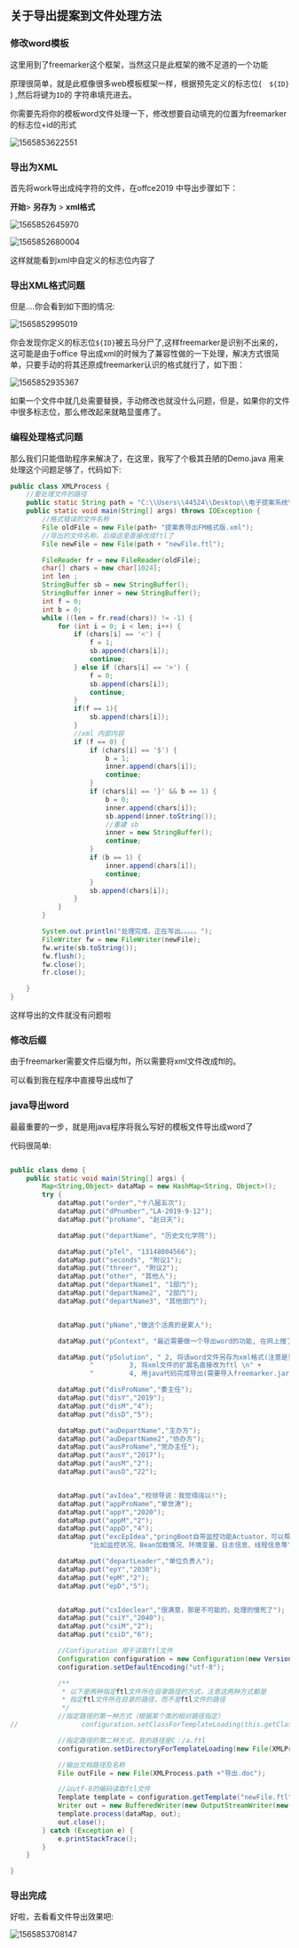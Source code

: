 ## 关于导出提案到文件处理方法

### 修改word模板

这里用到了freemarker这个框架，当然这只是此框架的微不足道的一个功能

原理很简单，就是此框像很多web模板框架一样，根据预先定义的标志位(`   ${ID}  `) ,然后将键为`ID`的 字符串填充进去。

你需要先将你的模板word文件处理一下，修改想要自动填充的位置为freemarker的标志位+id的形式

![1565853622551](img_record/1565853622551.png)

### 导出为XML

首先将work导出成纯字符的文件，在offce2019 中导出步骤如下：

**开始**> **另存为** > **xml格式**

![1565852645970](img_record/1565852645970.png) 

![1565852680004](img_record/1565852680004.png)



这样就能看到xml中自定义的标志位内容了

### 导出XML格式问题

但是....你会看到如下图的情况:

![1565852995019](img_record/1565852995019.png)

你会发现你定义的标志位`${ID}`被五马分尸了,这样freemarker是识别不出来的，这可能是由于office 导出成xml的时候为了兼容性做的一下处理，解决方式很简单，只要手动的将其还原成freemarker认识的格式就行了，如下图：

![1565852935367](img_record/1565852935367.png)

如果一个文件中就几处需要替换，手动修改也就没什么问题，但是，如果你的文件中很多标志位，那么修改起来就略显蛋疼了。

### 编程处理格式问题

那么我们只能借助程序来解决了，在这里，我写了个极其丑陋的Demo.java 用来处理这个问题足够了，代码如下:

```java
public class XMLProcess {
    //要处理文件的路径
    public static String path = "C:\\Users\\44524\\Desktop\\电子提案系统\\电子提案系统文档材料\\word\\";
    public static void main(String[] args) throws IOException {
        //格式错误的文件名称
        File oldFile = new File(path+ "提案表导出FM格式版.xml");
        //导出的文件名称，后缀这里直接改成ftl了
        File newFile = new File(path + "newFile.ftl");

        FileReader fr = new FileReader(oldFile);
        char[] chars = new char[1024];
        int len ;
        StringBuffer sb = new StringBuffer();
        StringBuffer inner = new StringBuffer();
        int f = 0;
        int b = 0;
        while ((len = fr.read(chars)) != -1) {
            for (int i = 0; i < len; i++) {
                if (chars[i] == '<') {
                    f = 1;
                    sb.append(chars[i]);
                    continue;
                } else if (chars[i] == '>') {
                    f = 0;
                    sb.append(chars[i]);
                    continue;
                }
                if(f == 1){
                    sb.append(chars[i]);
                }
                //xml 内部内容
                if (f == 0) {
                    if (chars[i] == '$') {
                        b = 1;
                        inner.append(chars[i]);
                        continue;
                    }
                    if (chars[i] == '}' && b == 1) {
                        b = 0;
                        inner.append(chars[i]);
                        sb.append(inner.toString());
                        //重建 sb
                        inner = new StringBuffer();
                        continue;
                    }
                    if (b == 1) {
                        inner.append(chars[i]);
                        continue;
                    }
                    sb.append(chars[i]);
                }
            }
        }

        System.out.println("处理完成，正在写出。。。。。");
        FileWriter fw = new FileWriter(newFile);
        fw.write(sb.toString());
        fw.flush();
        fw.close();
        fr.close();

    }
}
```

这样导出的文件就没有问题啦  

### 修改后缀

由于freemarker需要文件后缀为ftl，所以需要将xml文件改成ftl的。

可以看到我在程序中直接导出成ftl了

### java导出word

最最重要的一步，就是用java程序将我么写好的模板文件导出成word了

代码很简单:

```java

public class demo {
    public static void main(String[] args) {
        Map<String,Object> dataMap = new HashMap<String, Object>();
        try {
            dataMap.put("order","十八届五次");
            dataMap.put("dPnumber","LA-2019-9-12");
            dataMap.put("proName", "赵日天");

            dataMap.put("departName", "历史文化学院");

            dataMap.put("pTel", "13148004566");
            dataMap.put("seconds", "附议1");
            dataMap.put("threer", "附议2");
            dataMap.put("other", "其他人");
            dataMap.put("departName1", "1部门");
            dataMap.put("departName2", "2部门");
            dataMap.put("departName3", "其他部门");


            dataMap.put("pName","做这个活真的是累人");

            dataMap.put("pContext", "最近需要做一个导出word的功能, 在网上搜了下, 有用POI,JXL,iText等jar生成一个word文件然后将数据写到该文件中,API非常繁琐而且拼出来的样式也不美观,于是选择了另一种方式----feemarker基于word模板的导出方式, 这种方式非常简单而且导出的样式美观, 其原理就是先做一个word模板, 该模板中变量数据用${xxx}这种方式填写, 然后再导出时只需读取模板然后用相应的数据替换其中的${xxx}即可");

            dataMap.put("pSolution", " 2, 将该word文件另存为xml格式(注意是另存为,不是直接改扩展名) \n" +
                    "         3, 将xml文件的扩展名直接改为ftl \n" +
                    "         4, 用java代码完成导出(需要导入freemarker.jar) ");

            dataMap.put("disProName","委主任");
            dataMap.put("disY","2019");
            dataMap.put("disM","4");
            dataMap.put("disD","5");

            dataMap.put("auDepartName","主办方");
            dataMap.put("auDepartName2","协办方");
            dataMap.put("ausProName","党办主任");
            dataMap.put("ausY","2017");
            dataMap.put("ausM","2");
            dataMap.put("ausD","22");


            dataMap.put("avIdea","校领导说：我觉得阔以!");
            dataMap.put("appProName","单世涛");
            dataMap.put("appY","2020");
            dataMap.put("appM","2");
            dataMap.put("appD","4");
            dataMap.put("excEpIdea","pringBoot自带监控功能Actuator，可以帮助实现对程序内部运行情况监控，" +
                    "比如监控状况、Bean加载情况、环境变量、日志信息、线程信息等");

            dataMap.put("departLeader","单位负责人");
            dataMap.put("epY","2030");
            dataMap.put("epM","2");
            dataMap.put("epD","5");


            dataMap.put("csIdeclear","很满意，那是不可能的，处理的慢死了");
            dataMap.put("csiY","2040");
            dataMap.put("csiM","2");
            dataMap.put("csiD","6");

            //Configuration 用于读取ftl文件
            Configuration configuration = new Configuration(new Version("2.3.23"));
            configuration.setDefaultEncoding("utf-8");

            /**
             * 以下是两种指定ftl文件所在目录路径的方式，注意这两种方式都是
             * 指定ftl文件所在目录的路径，而不是ftl文件的路径
             */
            //指定路径的第一种方式（根据某个类的相对路径指定）
//                configuration.setClassForTemplateLoading(this.getClass(), "");

            //指定路径的第二种方式，我的路径是C：/a.ftl
            configuration.setDirectoryForTemplateLoading(new File(XMLProcess.path));

            //输出文档路径及名称
            File outFile = new File(XMLProcess.path +"导出.doc");

            //以utf-8的编码读取ftl文件
            Template template = configuration.getTemplate("newFile.ftl", "utf-8");
            Writer out = new BufferedWriter(new OutputStreamWriter(new FileOutputStream(outFile), "utf-8"), 10240);
            template.process(dataMap, out);
            out.close();
        } catch (Exception e) {
            e.printStackTrace();
        }
    }

}

```

### 导出完成

好啦，去看看文件导出效果吧:

![1565853708147](img_record/1565853708147.png)

